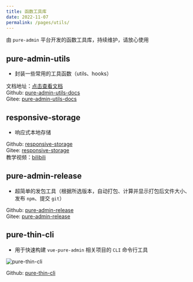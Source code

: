 ```yaml
---
title: 函数工具库
date: 2022-11-07
permalink: /pages/utils/
---
```


由 `pure-admin` 平台开发的函数工具库，持续维护，请放心使用

## pure-admin-utils

- 封装一些常用的工具函数（utils、hooks）

文档地址：[点击查看文档](https://pure-admin-utils.netlify.app)  
Github: [pure-admin-utils-docs](https://github.com/pure-admin/pure-admin-utils-docs)  
Gitee: [pure-admin-utils-docs](https://gitee.com/yiming_chang/pure-admin-utils-docs)

## responsive-storage

- 响应式本地存储

Github: [responsive-storage](https://github.com/xiaoxian521/responsive-storage)  
Gitee: [responsive-storage](https://gitee.com/yiming_chang/responsive-storage)  
教学视频：[bilibili](https://www.bilibili.com/video/BV1RT411u7fh/)

## pure-admin-release

- 超简单的发包工具（根据所选版本，自动打包、计算并显示打包后文件大小、发布 `npm`、提交 `git`）

Github: [pure-admin-release](https://github.com/pure-admin/pure-admin-release)  
Gitee: [pure-admin-release](https://gitee.com/yiming_chang/pure-admin-release)

## pure-thin-cli

- 用于快速构建 `vue-pure-admin` 相关项目的 `CLI` 命令行工具

![pure-thin-cli](~@alias/img/guide/pure-thin-cli.gif)

Github: [pure-thin-cli](https://github.com/Ten-K/pure-thin-cli)
